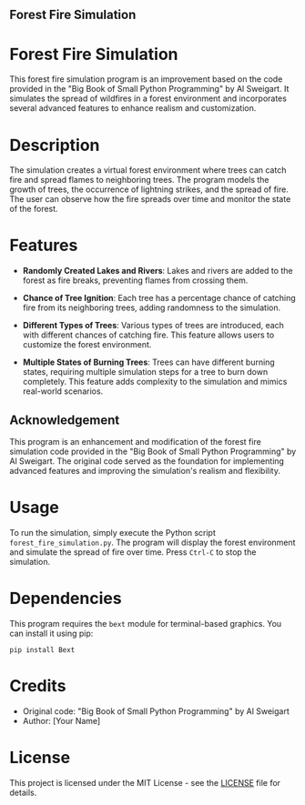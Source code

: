 ## Forest Fire Simulation 
# Forest Fire Simulation

This forest fire simulation program is an improvement based on the code provided in the "Big Book of Small Python Programming" by Al Sweigart. It simulates the spread of wildfires in a forest environment and incorporates several advanced features to enhance realism and customization.

# Description

The simulation creates a virtual forest environment where trees can catch fire and spread flames to neighboring trees. The program models the growth of trees, the occurrence of lightning strikes, and the spread of fire. The user can observe how the fire spreads over time and monitor the state of the forest.

# Features

- **Randomly Created Lakes and Rivers**: Lakes and rivers are added to the forest as fire breaks, preventing flames from crossing them.
  
- **Chance of Tree Ignition**: Each tree has a percentage chance of catching fire from its neighboring trees, adding randomness to the simulation.

- **Different Types of Trees**: Various types of trees are introduced, each with different chances of catching fire. This feature allows users to customize the forest environment.

- **Multiple States of Burning Trees**: Trees can have different burning states, requiring multiple simulation steps for a tree to burn down completely. This feature adds complexity to the simulation and mimics real-world scenarios.

## Acknowledgement

This program is an enhancement and modification of the forest fire simulation code provided in the "Big Book of Small Python Programming" by Al Sweigart. The original code served as the foundation for implementing advanced features and improving the simulation's realism and flexibility.

# Usage

To run the simulation, simply execute the Python script `forest_fire_simulation.py`. The program will display the forest environment and simulate the spread of fire over time. Press `Ctrl-C` to stop the simulation.

# Dependencies

This program requires the `bext` module for terminal-based graphics. You can install it using pip:

```
pip install Bext
```

# Credits

- Original code: "Big Book of Small Python Programming" by Al Sweigart
- Author: [Your Name]

# License

This project is licensed under the MIT License - see the [LICENSE](LICENSE) file for details.